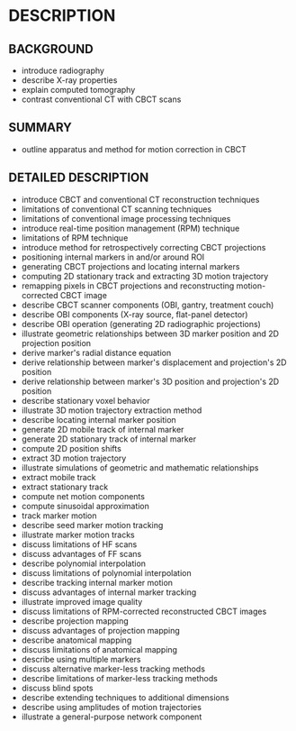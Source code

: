 # DESCRIPTION

## BACKGROUND

- introduce radiography
- describe X-ray properties
- explain computed tomography
- contrast conventional CT with CBCT scans

## SUMMARY

- outline apparatus and method for motion correction in CBCT

## DETAILED DESCRIPTION

- introduce CBCT and conventional CT reconstruction techniques
- limitations of conventional CT scanning techniques
- limitations of conventional image processing techniques
- introduce real-time position management (RPM) technique
- limitations of RPM technique
- introduce method for retrospectively correcting CBCT projections
- positioning internal markers in and/or around ROI
- generating CBCT projections and locating internal markers
- computing 2D stationary track and extracting 3D motion trajectory
- remapping pixels in CBCT projections and reconstructing motion-corrected CBCT image
- describe CBCT scanner components (OBI, gantry, treatment couch)
- describe OBI components (X-ray source, flat-panel detector)
- describe OBI operation (generating 2D radiographic projections)
- illustrate geometric relationships between 3D marker position and 2D projection position
- derive marker's radial distance equation
- derive relationship between marker's displacement and projection's 2D position
- derive relationship between marker's 3D position and projection's 2D position
- describe stationary voxel behavior
- illustrate 3D motion trajectory extraction method
- describe locating internal marker position
- generate 2D mobile track of internal marker
- generate 2D stationary track of internal marker
- compute 2D position shifts
- extract 3D motion trajectory
- illustrate simulations of geometric and mathematic relationships
- extract mobile track
- extract stationary track
- compute net motion components
- compute sinusoidal approximation
- track marker motion
- describe seed marker motion tracking
- illustrate marker motion tracks
- discuss limitations of HF scans
- discuss advantages of FF scans
- describe polynomial interpolation
- discuss limitations of polynomial interpolation
- describe tracking internal marker motion
- discuss advantages of internal marker tracking
- illustrate improved image quality
- discuss limitations of RPM-corrected reconstructed CBCT images
- describe projection mapping
- discuss advantages of projection mapping
- describe anatomical mapping
- discuss limitations of anatomical mapping
- describe using multiple markers
- discuss alternative marker-less tracking methods
- describe limitations of marker-less tracking methods
- discuss blind spots
- describe extending techniques to additional dimensions
- describe using amplitudes of motion trajectories
- illustrate a general-purpose network component

